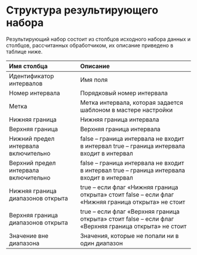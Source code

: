 # Структура результирующего набора

Результирующий набор состоит из столбцов исходного набора данных и столбцов, рассчитанных обработчиком, их описание приведено в таблице ниже.

|Имя столбца|Описание|
|:-|:-|
|Идентификатор интервалов|Имя поля|
|Номер интервала|Порядковый номер интервала|
|Метка|Метка интервала, которая задается шаблоном в мастере настройки|
|Нижняя граница|Нижняя граница интервала|
|Верхняя граница|Верхняя граница интервала|
|Нижний предел интервала включительно|false – граница интервала не входит в интервал true – граница интервала входит в интервал|
|Верхний предел интервала включительно|false – граница интервала не входит в интервал true – граница интервала входит в интервал|
|Нижняя граница диапазонов открыта|true – если флаг «Нижняя граница открыта» стоит false – если флаг «Нижняя граница открыта» не стоит|
|Верхняя граница диапазонов открыта|true – если флаг «Верхняя граница открыта» стоит false – если флаг «Верхняя граница открыта» не стоит|
|Значение вне диапазона	| Значения, которые не попали ни в один диапазон|